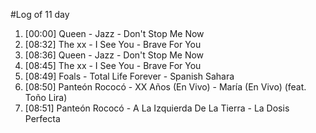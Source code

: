 #Log of 11 day

1. [00:00] Queen - Jazz - Don't Stop Me Now
1. [08:32] The xx - I See You - Brave For You
1. [08:36] Queen - Jazz - Don't Stop Me Now
1. [08:45] The xx - I See You - Brave For You
1. [08:49] Foals - Total Life Forever - Spanish Sahara
1. [08:50] Panteón Rococó - XX Años (En Vivo) - María (En Vivo) (feat. Toño Lira)
1. [08:51] Panteón Rococó - A La Izquierda De La Tierra - La Dosis Perfecta
